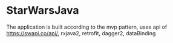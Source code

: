 # StarWarsJava


The application is built according to the mvp pattern, uses api of https://swapi.co/api/, rxjava2, retrofit, dagger2, dataBinding
